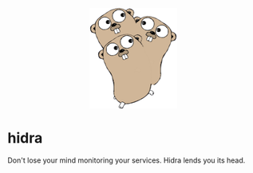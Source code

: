 <p align="center">
  <img width="176.5" height="202" src="https://github.com/JoseCarlosGarcia95/hidra/blob/main/docs/logo.png?raw=true">
</p>

# hidra

Don't lose your mind monitoring your services. Hidra lends you its head.